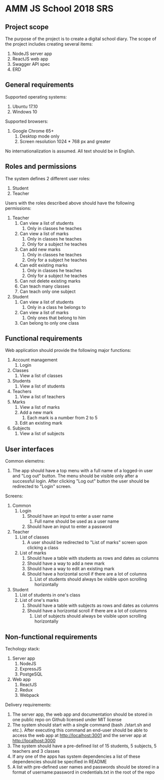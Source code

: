 # AMM JS School 2018 SRS

## Project scope

The purpose of the project is to create a digital school diary.
The scope of the project includes creating several items:

1. NodeJS server app
2. ReactJS web app
3. Swagger API spec
4. ERD

## General requirements

Supported operating systems:

1. Ubuntu 17.10
2. Windows 10

Supported browsers:

1. Google Chrome 65+
    1. Desktop mode only
    2. Screen resolution 1024 * 768 px and greater

No internationalization is assumed. All text should be in English.

## Roles and permissions

The system defines 2 different user roles:

1. Student
2. Teacher

Users with the roles described above should have the following permissions:

1. Teacher
    1. Can view a list of students
        1. Only in classes he teaches
    2. Can view a list of marks
        1. Only in classes he teaches
        2. Only for a subject he teaches
    3. Can add new marks
        1. Only in classes he teaches
        2. Only for a subject he teaches
    4. Can edit existing marks
        1. Only in classes he teaches
        2. Only for a subject he teaches
    5. Can not delete existing marks
    6. Can teach many classes
    7. Can teach only one subject
2. Student
    1. Can view a list of students
        1. Only in a class he belongs to
    2. Can view a list of marks
        1. Only ones that belong to him
    3. Can belong to only one class

## Functional requirements

Web application should provide the following major functions:

1. Account management
    1. Login
2. Classes
    1. View a list of classes
3. Students
    1. View a list of students
4. Teachers
    1. View a list of teachers
5. Marks
    1. View a list of marks
    2. Add a new mark
        1. Each mark is a number from 2 to 5
    3. Edit an existing mark
6. Subjects
    1. View a list of subjects

## User interfaces

Common elemetns:

1. The app should have a top menu with a full name of a logged-in user and "Log out" button. The menu should be visible only after a successful login. After clicking "Log out" button the user should be redirected to "Login" screen.

Screens:

1. Common
    1. Login
        1. Should have an input to enter a user name
            1. Full name should be used as a user name
        2. Should have an input to enter a password
2. Teacher
    1. List of classes
        1. A user should be redirected to "List of marks" screen upon clicking a class
    2. List of marks
        1. Should have a table with students as rows and dates as columns
        2. Should have a way to add a new mark
        3. Should have a way to edit an existing mark
        4. Should have a horizontal scroll if there are a lot of columns
            1. List of students should always be visible upon scrolling horizontally
3. Student
    1. List of students in one's class
    2. List of one's marks
        1. Should have a table with subjects as rows and dates as columns
        2. Should have a horizontal scroll if there are a lot of columns
            1. List of subjects should always be visible upon scrolling horizontally

## Non-functional requirements

Techology stack:

1. Server app
    1. NodeJS
    2. ExpressJS
    3. PostgeSQL
2. Web app
    1. ReactJS
    2. Redux
    3. Webpack

Delivery requirements:

1. The server app, the web app and documentation should be stored in one public repo on Github licensed under MIT license
2. The system should start with a single command (bash ./start.sh and etc.). After executing this command an end-user should be able to access the web app at [http://localhost:3001](http://localhost:3001/) and the server app at [http://localhost:3000](http://localhost:3000/)
3. The system should have a pre-defined list of 15 students, 5 subjects, 5 teachers and 3 classes
4. If any one of the apps has system dependencies a list of these dependencies should be specified in README
5. A list with pre-defined user names and passwords should be stored in a format of username:password in credentials.txt in the root of the repo
